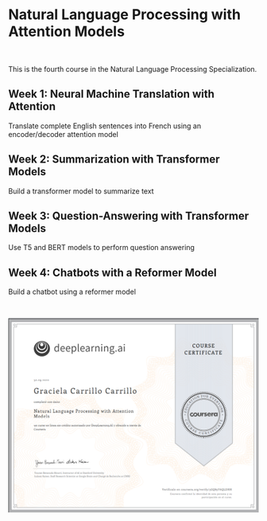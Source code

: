 
# Natural Language Processing with Attention Models

<br>

This is the fourth course in the Natural Language Processing Specialization.

## Week 1: Neural Machine Translation with Attention
Translate complete English sentences into French using an encoder/decoder attention model

## Week 2: Summarization with Transformer Models
Build a transformer model to summarize text

## Week 3: Question-Answering with Transformer Models
Use T5 and BERT models to perform question answering

## Week 4: Chatbots with a Reformer Model
Build a chatbot using a reformer model

<br/>

![](Images\Certificate_Course_4.png)
